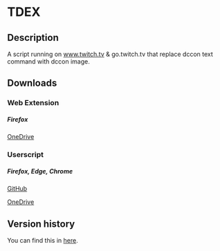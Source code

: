# TDEX

## Description
A script running on www.twitch.tv & go.twitch.tv that replace dccon text command with dccon image.

## Downloads
### Web Extension
##### Firefox
[OneDrive](https://1drv.ms/u/s!AnfmmXRVJRPmqWPDr788472y3weK)
### Userscript
##### Firefox, Edge, Chrome
[GitHub](https://github.com/gjirap/tdex/blob/master/src/js/twitch_dccon_addon.js)

[OneDrive](https://1drv.ms/t/s!AnfmmXRVJRPmqTtN-QdTK2eiYRnM)

## Version history
You can find this in [here](https://github.com/gjirap/tdex/blob/master/VERSION.md).
